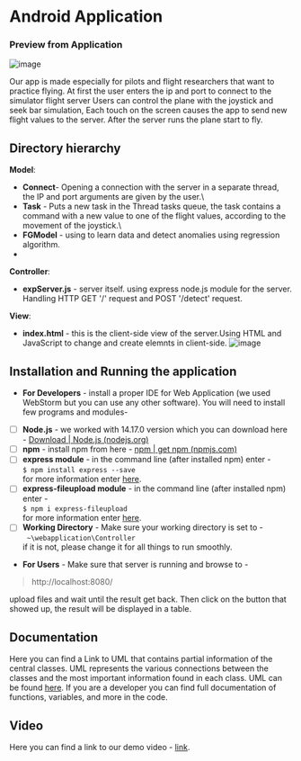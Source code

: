 # 


# Android Application
### Preview from Application
![image](https://user-images.githubusercontent.com/72921611/122181129-bfe57d80-ce91-11eb-98de-e317eafdbf4e.png)

Our app is made especially for pilots and flight researchers that want to practice flying. 
At first the user enters the ip and port to connect to the simulator flight server
Users can control the plane with the joystick and seek bar simulation, 
Each touch on the screen causes the app to send new flight values to the server.
After the server runs the plane start to fly. 
## Directory hierarchy

**Model**:
 - **Connect**- Opening a connection with the server in a separate thread, the IP and port arguments are given by the user.\
 - **Task** - Puts a new task in the Thread tasks queue, the task contains a command with a new value to one of the flight values, according to the movement of the joystick.\
 - **FGModel** -  using to learn data and detect anomalies using regression algorithm.
 - 

 **Controller**:
- **expServer.js** - server itself. using express node.js module for the server. Handling HTTP GET '/' request and POST '/detect' request. 

**View**:
- **index.html** - this is the client-side view of the server.Using HTML and JavaScript to change and create elemnts in client-side. 
![image](https://user-images.githubusercontent.com/72921611/122181632-35e9e480-ce92-11eb-90f8-0bfabee577e1.png)
## Installation and Running the application
 - **For Developers** - install a proper IDE for Web Application (we used WebStorm but you can use any other software). You will need to install few programs and modules- 
 - [ ] **Node.js** - we worked with 14.17.0 version which you can download here - [Download | Node.js (nodejs.org)](https://nodejs.org/en/download/)
 - [ ] **npm** - install npm from here - [npm | get npm (npmjs.com)](https://www.npmjs.com/get-npm)
 - [ ] **express module** - in the command line (after installed npm) enter - \
  `$ npm install express --save` \
 for more information enter [here](https://expressjs.com/en/starter/installing.html).
 - [ ]  **express-fileupload module** - in the command line (after installed npm) enter  -\
  `$ npm i express-fileupload`\
  for more information enter [here](https://www.npmjs.com/package/express-fileupload).
 - [ ]  **Working Directory** - Make sure your working directory is set to -\
` ~\webapplication\Controller`\
if it is not, please change it for all things to run smoothly.
 - **For Users** -
 Make sure that server is running and browse  to - 
 >  http://localhost:8080/
 
 upload files and wait until the result get back. Then click on the button that showed up, the result will be displayed in a table. 
## Documentation
Here you can find a Link to UML that contains partial information of the central classes. UML represents the various connections between the classes and the most important information found in each class. UML can be found [here](https://lucid.app/lucidchart/ba91fbd1-3cd6-4dde-a4a0-7f6e889ce981/view). 
If you are a developer you can find full documentation of functions, variables, and more in the code.
## Video
Here you can find a link to our demo video - [link](https://youtu.be/BbjbQuLcp-E).
